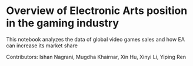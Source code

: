# Overview of Electronic Arts position in the gaming industry
This notebook analyzes the data of global video games sales and how EA can increase its market share

Contributors: Ishan Nagrani, Mugdha Khairnar, Xin Hu, Xinyi Li, Yiping Ren
